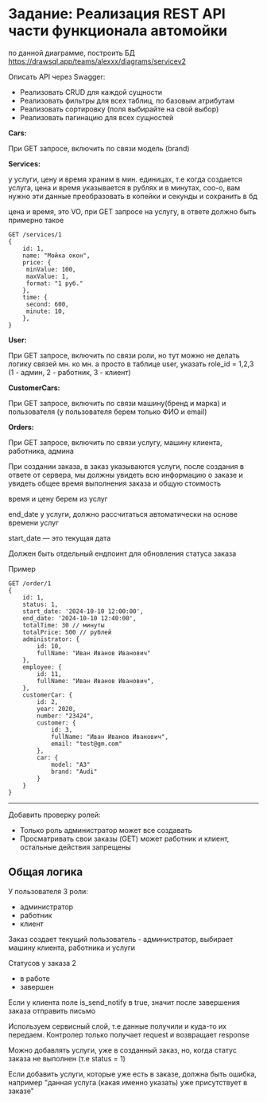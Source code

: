 
# Задание: Реализация REST API части функционала автомойки

по данной диаграмме, построить БД https://drawsql.app/teams/alexxx/diagrams/servicev2

Описать API через Swagger:

- Реализовать CRUD для каждой сущности
- Реализовать фильтры для всех таблиц, по базовым атрибутам
- Реализовать сортировку (поля выбирайте на свой выбор)
- Реализовать пагинацию для всех сущностей

**Cars:**

При GET запросе, включить по связи модель (brand)

**Services:**

у услуги, цену и время храним в мин. единицах,
т.е когда создается услуга, цена и время указывается в рублях и в минутах, соо-о,
вам нужно эти данные преобразовать в копейки и секунды и сохранить в бд

цена и время, это VO, при GET запросе на услугу, в ответе должно быть примерно такое

```
GET /services/1
{
	id: 1,
	name: "Мойка окон",
	price: {
	 minValue: 100,
	 maxValue: 1,
	 format: "1 руб."
	},
	time: {
	 second: 600,
	 minute: 10,
	},
}
```

**User:**

При GET запросе, включить по связи роли,
но тут можно не делать логику связей мн. ко мн. а просто в таблице user, указать role_id = 1,2,3 (1 - админ, 2 - работник, 3 - клиент)

**CustomerCars:**

При GET запросе, включить по связи машину(бренд и марка) и пользователя (у пользователя берем только ФИО и email)

**Orders:**

При GET запросе, включить по связи услугу, машину клиента, работника, админа

При создании заказа, в заказ указываются услуги, после создания в ответе от сервера, мы должны увидеть всю информацию о заказе и увидеть общее время выполнения заказа и общую стоимость

время и цену берем из услуг

end_date у услуги, должно рассчитаться автоматически на основе времени услуг

start_date — это текущая дата

Должен быть отдельный ендпоинт для обновления статуса заказа

Пример

```
GET /order/1
{
	id: 1,
	status: 1,
	start_date: '2024-10-10 12:00:00',
	end_date: '2024-10-10 12:40:00',
	totalTime: 30 // минуты
	totalPrice: 500 // рублей
	administrator: {
		id: 10,
		fullName: "Иван Иванов Иванович"
	},
	employee: {
		id: 11,
		fullName: "Иван Иванов Иванович",
	},
	customerCar: {
		id: 2,
		year: 2020,
		number: "23424",
		customer: {
			id: 3,
			fullName: "Иван Иванов Иванович",
			email: "test@gm.com"
		},
		car: {
			model: "A3"
			brand: "Audi"
		}
	}
}
```

---

Добавить проверку ролей:

- Только роль администратор может все создавать
- Просматривать свои заказы (GET) может работник и клиент, остальные действия запрещены


## Общая логика

У пользователя 3 роли:

- администратор
- работник
- клиент

Заказ создает текущий пользователь - администратор, выбирает машину клиента, работника и услуги

Статусов у заказа 2

- в работе
- завершен

Если у клиента поле is_send_notify в true, значит после завершения заказа отправить письмо

Используем сервисный слой, т.е данные получили и куда-то их передаем. Контролер только получает request и возвращает response

Можно добавлять услуги, уже в созданный заказ, но, когда статус заказа не выполнен (т.е status = 1)

Если добавить услуги, которые уже есть в заказе, должна быть ошибка, например "данная услуга (какая именно указать) уже присутствует в заказе"
